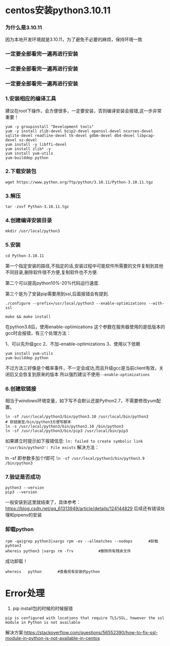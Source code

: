# centos安装python3.10.11

### 为什么是3.10.11
因为本地开发环境就是3.10.11，为了避免不必要的麻烦，保持环境一致
### 一定要全部看完一遍再进行安装
### 一定要全部看完一遍再进行安装
### 一定要全部看完一遍再进行安装


### 1.安装相应的编译工具
建议在root下操作，会方便很多，一定要安装，否则编译安装会报错,这一步非常重要！
```
yum -y groupinstall "Development tools"
yum -y install zlib-devel bzip2-devel openssl-devel ncurses-devel sqlite-devel readline-devel tk-devel gdbm-devel db4-devel libpcap-devel xz-devel
yum install -y libffi-devel
yum install zlib* -y
yum install yum-utils
yum-builddep python
```

### 2.下载安装包
```wget https://www.python.org/ftp/python/3.10.11/Python-3.10.11.tgz```

### 3.解压
```tar -zxvf Python-3.10.11.tgz```

### 4.创建编译安装目录
``mkdir /usr/local/python3``

### 5.安装
```cd Python-3.10.11```

第一个指定安装的路径,不指定的话,安装过程中可能软件所需要的文件复制到其他不同目录,删除软件很不方便,复制软件也不方便.


第二个可以提高python10%-20%代码运行速度.


第三个是为了安装pip需要用到ssl,后面报错会有提到.


```./configure --prefix=/usr/local/python3 --enable-optimizations --with-ssl ```

```make && make install```

在python3.8后，使用enable-optimizations 这个参数在服务器使用的是低版本的gcc时会报错，有三个处理方法：

1、可以先升级gcc
2、不加–enable-optimizations
3、使用以下依赖

```
yum install yum-utils
yum-builddep python
```
不过方法三好像是个概率事件，不一定会成功,而且升级gcc是当前client有效，关闭后又会恢复到原来的版本
所以强烈建议不使用``--enable-optimizations``

### 6.创建软链接
相当于windows环境变量，如下写不会默认还是Python2.7，不需要修改yum配置。

```
ln -sf /usr/local/python3/bin/python3.10 /usr/local/bin/python3
# 软链接至/bin/python3方便写脚本
ln -s /usr/local/python3/bin/python3.10 /bin/python3
ln -sf /usr/local/python3/bin/pip3 /usr/local/bin/pip3
```
如果建立时提示如下报错信息:
```ln: failed to create symbolic link '/usr/bin/python3': File exists```
解决方法：

ln -sf 即参数多加个f即可
```ln -sf /usr/local/python3/bin/python3.9 /bin/python3```

### 7.验证是否成功
```
python3 --version
pip3 --version
```

一般安装到这里就结束了，具体参考：https://blog.csdn.net/qq_61313949/article/details/124144829
后续还有错误处理和pipenv的安装


### 卸载python
```
rpm -qa|grep python3|xargs rpm -ev --allmatches --nodeps       #卸载pyhton3
whereis python3 |xargs rm -frv           #删除所有残余文件
```
成功卸载！
```
whereis   python       #查看现有安装的python
```

# Error处理

1. pip install包的时候的时候报错
```
pip is configured with locations that require TLS/SSL, however the ssl module in Python is not available
```

解决方案:https://stackoverflow.com/questions/56552390/how-to-fix-ssl-module-in-python-is-not-available-in-centos
